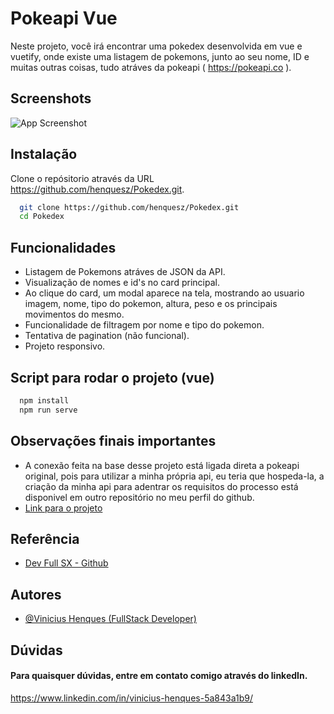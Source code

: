 # Pokeapi Vue

Neste projeto, você irá encontrar uma pokedex desenvolvida em vue e vuetify, onde existe uma listagem de pokemons, junto ao seu nome, ID e muitas outras coisas, tudo atráves da pokeapi ( https://pokeapi.co ).



## Screenshots

![App Screenshot](https://i.pinimg.com/564x/b8/5b/c1/b85bc1ec114326066450ca7be22ffb5c.jpg)


## Instalação

Clone o repósitorio através da URL https://github.com/henquesz/Pokedex.git.

```bash
  git clone https://github.com/henquesz/Pokedex.git
  cd Pokedex
```
    
## Funcionalidades

- Listagem de Pokemons atráves de JSON da API.
- Visualização de nomes e id's no card principal.
- Ao clique do card, um modal aparece na tela, mostrando ao usuario imagem, nome, tipo do pokemon, altura, peso e os principais movimentos do mesmo.
- Funcionalidade de filtragem por nome e tipo do pokemon.
- Tentativa de pagination (não funcional).
- Projeto responsivo.


## Script para rodar o projeto (vue)

```bash
  npm install
  npm run serve
```
## Observações finais importantes

- A conexão feita na base desse projeto está ligada direta a pokeapi original, pois para utilizar a minha própria api, eu teria que hospeda-la, a criação da minha api para adentrar os requisitos do processo está disponivel em outro repositório no meu perfil do github.
- [Link para o projeto](https://github.com/henquesz/ApiRestSX)


## Referência

 - [Dev Full SX - Github](https://github.com/henquesz/dev-full-sx)



## Autores

- [@Vinicius Henques (FullStack Developer)](https://www.github.com/henquesz)


## Dúvidas

#### Para quaisquer dúvidas, entre em contato comigo através do linkedIn.

https://www.linkedin.com/in/vinicius-henques-5a843a1b9/
